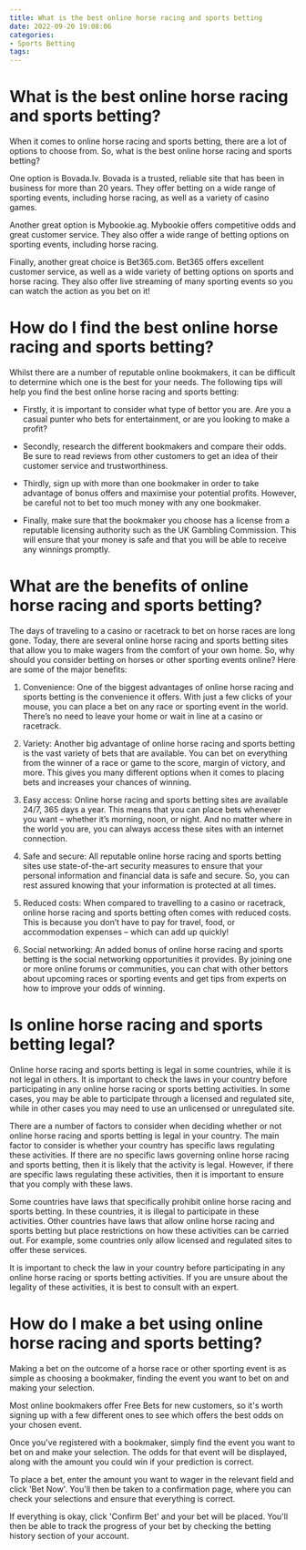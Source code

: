 ```yaml
---
title: What is the best online horse racing and sports betting
date: 2022-09-20 19:08:06
categories:
- Sports Betting
tags:
---
```



#  What is the best online horse racing and sports betting?

When it comes to online horse racing and sports betting, there are a lot of options to choose from. So, what is the best online horse racing and sports betting?

One option is Bovada.lv. Bovada is a trusted, reliable site that has been in business for more than 20 years. They offer betting on a wide range of sporting events, including horse racing, as well as a variety of casino games.

Another great option is Mybookie.ag. Mybookie offers competitive odds and great customer service. They also offer a wide range of betting options on sporting events, including horse racing.

Finally, another great choice is Bet365.com. Bet365 offers excellent customer service, as well as a wide variety of betting options on sports and horse racing. They also offer live streaming of many sporting events so you can watch the action as you bet on it!

#  How do I find the best online horse racing and sports betting?

Whilst there are a number of reputable online bookmakers, it can be difficult to determine which one is the best for your needs. The following tips will help you find the best online horse racing and sports betting:

- Firstly, it is important to consider what type of bettor you are. Are you a casual punter who bets for entertainment, or are you looking to make a profit?

- Secondly, research the different bookmakers and compare their odds. Be sure to read reviews from other customers to get an idea of their customer service and trustworthiness.

- Thirdly, sign up with more than one bookmaker in order to take advantage of bonus offers and maximise your potential profits. However, be careful not to bet too much money with any one bookmaker.

- Finally, make sure that the bookmaker you choose has a license from a reputable licensing authority such as the UK Gambling Commission. This will ensure that your money is safe and that you will be able to receive any winnings promptly.

#  What are the benefits of online horse racing and sports betting? 

The days of traveling to a casino or racetrack to bet on horse races are long gone.  Today, there are several online horse racing and sports betting sites that allow you to make wagers from the comfort of your own home. So, why should you consider betting on horses or other sporting events online? Here are some of the major benefits:

1. Convenience: One of the biggest advantages of online horse racing and sports betting is the convenience it offers. With just a few clicks of your mouse, you can place a bet on any race or sporting event in the world. There’s no need to leave your home or wait in line at a casino or racetrack.

2. Variety: Another big advantage of online horse racing and sports betting is the vast variety of bets that are available. You can bet on everything from the winner of a race or game to the score, margin of victory, and more. This gives you many different options when it comes to placing bets and increases your chances of winning.

3. Easy access: Online horse racing and sports betting sites are available 24/7, 365 days a year. This means that you can place bets whenever you want – whether it’s morning, noon, or night. And no matter where in the world you are, you can always access these sites with an internet connection.

4. Safe and secure: All reputable online horse racing and sports betting sites use state-of-the-art security measures to ensure that your personal information and financial data is safe and secure. So, you can rest assured knowing that your information is protected at all times.

5. Reduced costs: When compared to travelling to a casino or racetrack, online horse racing and sports betting often comes with reduced costs. This is because you don’t have to pay for travel, food, or accommodation expenses – which can add up quickly!

6. Social networking: An added bonus of online horse racing and sports betting is the social networking opportunities it provides. By joining one or more online forums or communities, you can chat with other bettors about upcoming races or sporting events and get tips from experts on how to improve your odds of winning.

#  Is online horse racing and sports betting legal? 

Online horse racing and sports betting is legal in some countries, while it is not legal in others. It is important to check the laws in your country before participating in any online horse racing or sports betting activities. In some cases, you may be able to participate through a licensed and regulated site, while in other cases you may need to use an unlicensed or unregulated site.

There are a number of factors to consider when deciding whether or not online horse racing and sports betting is legal in your country. The main factor to consider is whether your country has specific laws regulating these activities. If there are no specific laws governing online horse racing and sports betting, then it is likely that the activity is legal. However, if there are specific laws regulating these activities, then it is important to ensure that you comply with these laws.

Some countries have laws that specifically prohibit online horse racing and sports betting. In these countries, it is illegal to participate in these activities. Other countries have laws that allow online horse racing and sports betting but place restrictions on how these activities can be carried out. For example, some countries only allow licensed and regulated sites to offer these services.

It is important to check the law in your country before participating in any online horse racing or sports betting activities. If you are unsure about the legality of these activities, it is best to consult with an expert.

#  How do I make a bet using online horse racing and sports betting?

Making a bet on the outcome of a horse race or other sporting event is as simple as choosing a bookmaker, finding the event you want to bet on and making your selection.

Most online bookmakers offer Free Bets for new customers, so it's worth signing up with a few different ones to see which offers the best odds on your chosen event.

Once you've registered with a bookmaker, simply find the event you want to bet on and make your selection. The odds for that event will be displayed, along with the amount you could win if your prediction is correct.

To place a bet, enter the amount you want to wager in the relevant field and click 'Bet Now'. You'll then be taken to a confirmation page, where you can check your selections and ensure that everything is correct.

If everything is okay, click 'Confirm Bet' and your bet will be placed. You'll then be able to track the progress of your bet by checking the betting history section of your account.